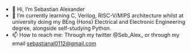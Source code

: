 - 👋 Hi, I’m Sebastian Alexander
- 🌱 I’m currently learning C, Verilog, RISC-V/MIPS architecture whilst at university doing my BEng (Hons) Electrical and Electronic Engineering degree, alongside self-studying Python.
- 📫 How to reach me: Through my twitter @Seb_Alex_ or through my email sebastianal0112@gmail.com

<!---
Sebastian-JE-Alexander/Sebastian-JE-Alexander is a ✨ special ✨ repository because its `README.md` (this file) appears on your GitHub profile.
You can click the Preview link to take a look at your changes.
--->
